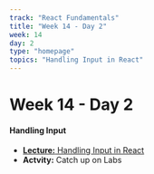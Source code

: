 ```yaml
---
track: "React Fundamentals"
title: "Week 14 - Day 2"
week: 14
day: 2
type: "homepage"
topics: "Handling Input in React"
---
```



# Week 14 - Day 2

#### Handling Input
- [**Lecture:** Handling Input in React](/react-fundamentals/week-14/day-2/lecture-materials/handling-input-in-react/)
- **Actvity:** Catch up on Labs